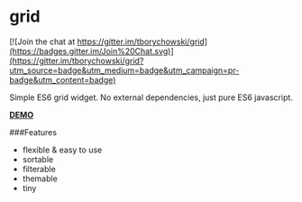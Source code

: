grid
====

[![Join the chat at https://gitter.im/tborychowski/grid](https://badges.gitter.im/Join%20Chat.svg)](https://gitter.im/tborychowski/grid?utm_source=badge&utm_medium=badge&utm_campaign=pr-badge&utm_content=badge)

Simple ES6 grid widget.
No external dependencies, just pure ES6 javascript.

**[DEMO](http://htmlpreview.github.io/?https://github.com/tborychowski/grid/blob/master/index.html)**

###Features
- flexible & easy to use
- sortable
- filterable
- themable
- tiny
